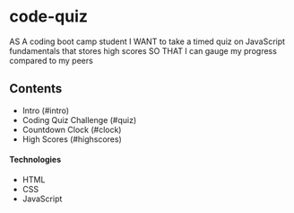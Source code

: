 # code-quiz
AS A coding boot camp student
I WANT to take a timed quiz on JavaScript fundamentals that stores high scores
SO THAT I can gauge my progress compared to my peers

## Contents
* Intro (#intro)
* Coding Quiz Challenge (#quiz)
* Countdown Clock (#clock)
* High Scores (#highscores)

#### Technologies
* HTML
* CSS
* JavaScript

